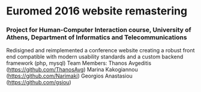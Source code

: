 # Euromed 2016 website remastering
### Project for Human-Computer Interaction course, University of Athens, Department of Informatics and Telecommunications

Redisigned and reimplemented a conference website creating a robust front end compatible with modern usability standards and a custom backend framework (php, mysql)
Team Members:
Thanos Avgeditis (https://github.com/ThanosAvg)
Marina Kakogiannou (https://github.com/Narimaki)
Georgios Anastasiou (https://github.com/gsiou)
